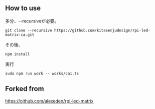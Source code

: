 
## How to use

多分、--recursiveが必要。

```
git clone --recursive https://github.com/kitasenjudesign/rpi-led-matrix-ca.git
```


その後、

```
npm install
```


実行

```
sudo npm run work -- works/ca1.ts
```



## Forked from

https://github.com/alexeden/rpi-led-matrix